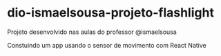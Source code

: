 # dio-ismaelsousa-projeto-flashlight

Projeto desenvolvido nas aulas do professor @ismaelsousa

Constuindo um app usando o sensor de movimento com React Native
